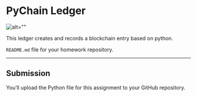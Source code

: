 # PyChain Ledger

![alt=""](Images/application-image.png)

This ledger creates and records a blockchain entry based on python.


 `README.md` file for your homework repository.

---
## Submission

You’ll upload the Python file for this assignment to your GitHub repository.
